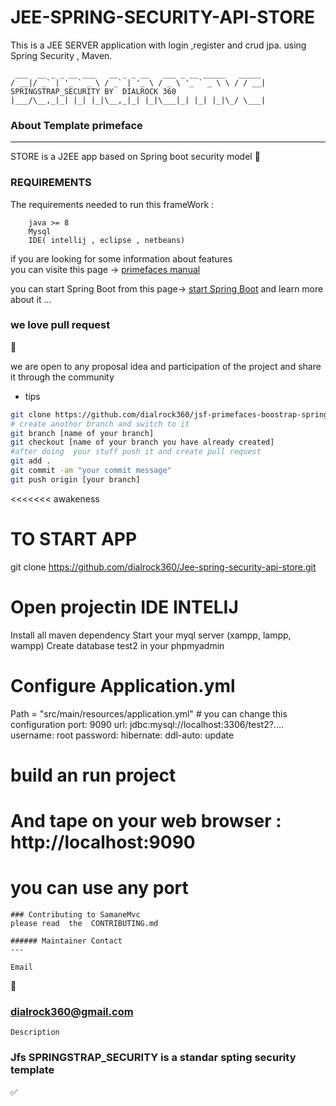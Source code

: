 # JEE-SPRING-SECURITY-API-STORE 

This is  a JEE SERVER application with login ,register  and crud jpa. using Spring Security , Maven. 


```
 ___  __ _ _ __ ___   __ _ _ __   ___ _ __ _____   _____ 
/ __|/ _` | '_ ` _ \ / _` | '_ \ / _ \ '_ ` _ \ \ / / __|
SPRINGSTRAP_SECURITY BY  DIALROCK 360
|___/\__,_|_| |_| |_|\__,_|_| |_|\___|_| |_| |_|\_/ \___|

```
 

### About Template primeface
---
 STORE is a J2EE app based on Spring boot security   model 
:construction:

 


### REQUIREMENTS 
The requirements needed to run this frameWork : 
```
    java >= 8
    Mysql  
	IDE( intellij , eclipse , netbeans)
```
 if you  are looking for some information about features  
 you can visite this page -> [primefaces manual](https://www.primefaces.org/showcase/index.xhtml) 
 
 you can start Spring Boot from this page-> [start Spring Boot](https://spring.io/projects/spring-boot)
 and learn more about it ... 

### we love pull request 
:rocket:

we are open to any proposal idea and participation of the project and share it through the community 

* tips 

```bash 
git clone https://github.com/dialrock360/jsf-primefaces-boostrap-spring-security.git
# create anothor branch and switch to it 
git branch [name of your branch] 
git checkout [name of your branch you have already created] 
#after doing  your stuff push it and create pull request 
git add . 
git commit -am "your commit message"
git push origin [your branch]
```
<<<<<<< awakeness

 
# TO START APP


git clone https://github.com/dialrock360/Jee-spring-security-api-store.git
 
 # Open projectin IDE INTELIJ
  Install all maven dependency
  Start your myql server (xampp, lampp, wampp)
  Create database test2 in your  phpmyadmin
  
  # Configure Application.yml
   Path = "src/main/resources/application.yml"
      # you can change this configuration
	     port: 9090
		 url: jdbc:mysql://localhost:3306/test2?....
         username: root
         password:
		hibernate:
		  ddl-auto: update
              

# build an run project 

# And tape on your web browser : http://localhost:9090
# you can use any port
 
```
### Contributing to SamaneMvc
please read  the  CONTRIBUTING.md

###### Maintainer Contact
--- 
```
```
Email
```
:email:
### dialrock360@gmail.com 
```
Description
```
### Jfs SPRINGSTRAP_SECURITY is a standar spting security template

:white_check_mark:

